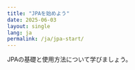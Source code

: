 ```yaml
---
title: "JPAを始めよう"
date: 2025-06-03
layout: single
lang: ja
permalink: /ja/jpa-start/
---
```


JPAの基礎と使用方法について学びましょう。
